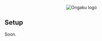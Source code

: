 <p align="center">
  <img src="https://i.ibb.co/sV7x0VZ/logo-alter-icon-removebg-preview.png" alt="Ongaku logo" />
</p>

## Setup

Soon.
